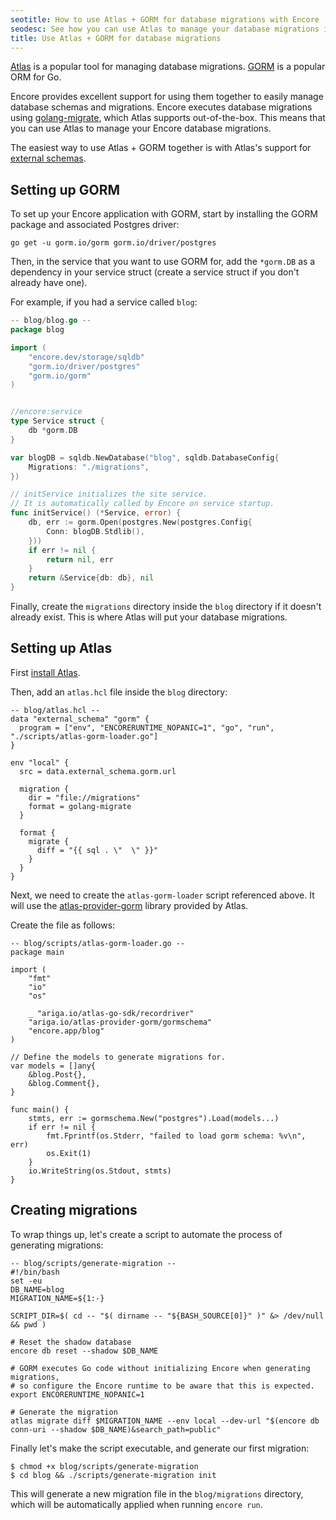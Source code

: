 ```yaml
---
seotitle: How to use Atlas + GORM for database migrations with Encore
seodesc: See how you can use Atlas to manage your database migrations in your Encore application.
title: Use Atlas + GORM for database migrations
---
```


[Atlas](https://atlasgo.io) is a popular tool for managing database migrations.
[GORM](https://gorm.io/) is a popular ORM for Go.

Encore provides excellent support for using them together to easily manage database schemas and migrations.
Encore executes database migrations using [golang-migrate](https://github.com/golang-migrate/migrate),
which Atlas supports out-of-the-box. This means that you can use Atlas to manage your Encore database migrations.

The easiest way to use Atlas + GORM together is with Atlas's support for [external schemas](https://atlasgo.io/blog/2023/06/28/external-schemas-and-gorm-support).

## Setting up GORM

To set up your Encore application with GORM, start by installing the GORM package and associated Postgres driver:

```shell
go get -u gorm.io/gorm gorm.io/driver/postgres
```

Then, in the service that you want to use GORM for, add the `*gorm.DB` as a dependency
in your service struct (create a service struct if you don't already have one).

For example, if you had a service called `blog`:

```go
-- blog/blog.go --
package blog

import (
	"encore.dev/storage/sqldb"
	"gorm.io/driver/postgres"
	"gorm.io/gorm"
)


//encore:service
type Service struct {
	db *gorm.DB
}

var blogDB = sqldb.NewDatabase("blog", sqldb.DatabaseConfig{
	Migrations: "./migrations",
})

// initService initializes the site service.
// It is automatically called by Encore on service startup.
func initService() (*Service, error) {
	db, err := gorm.Open(postgres.New(postgres.Config{
		Conn: blogDB.Stdlib(),
	}))
	if err != nil {
		return nil, err
	}
	return &Service{db: db}, nil
}
```

Finally, create the `migrations` directory inside the `blog` directory if it doesn't already exist.
This is where Atlas will put your database migrations.

## Setting up Atlas

First [install Atlas](https://atlasgo.io/getting-started).

Then, add an `atlas.hcl` file inside the `blog` directory:

```
-- blog/atlas.hcl --
data "external_schema" "gorm" {
  program = ["env", "ENCORERUNTIME_NOPANIC=1", "go", "run", "./scripts/atlas-gorm-loader.go"]
}

env "local" {
  src = data.external_schema.gorm.url

  migration {
    dir = "file://migrations"
    format = golang-migrate
  }

  format {
    migrate {
      diff = "{{ sql . \"  \" }}"
    }
  }
}
```

Next, we need to create the `atlas-gorm-loader` script referenced above.
It will use the [atlas-provider-gorm](https://github.com/ariga/atlas-provider-gorm) library provided by Atlas.

Create the file as follows:

```
-- blog/scripts/atlas-gorm-loader.go --
package main

import (
    "fmt"
    "io"
    "os"

    _ "ariga.io/atlas-go-sdk/recordriver"
    "ariga.io/atlas-provider-gorm/gormschema"
    "encore.app/blog"
)

// Define the models to generate migrations for.
var models = []any{
    &blog.Post{},
    &blog.Comment{},
}

func main() {
    stmts, err := gormschema.New("postgres").Load(models...)
    if err != nil {
        fmt.Fprintf(os.Stderr, "failed to load gorm schema: %v\n", err)
        os.Exit(1)
    }
    io.WriteString(os.Stdout, stmts)
}
```

## Creating migrations

To wrap things up, let's create a script to automate the process of generating migrations:

```
-- blog/scripts/generate-migration --
#!/bin/bash
set -eu
DB_NAME=blog
MIGRATION_NAME=${1:-}

SCRIPT_DIR=$( cd -- "$( dirname -- "${BASH_SOURCE[0]}" )" &> /dev/null && pwd )

# Reset the shadow database
encore db reset --shadow $DB_NAME

# GORM executes Go code without initializing Encore when generating migrations,
# so configure the Encore runtime to be aware that this is expected.
export ENCORERUNTIME_NOPANIC=1

# Generate the migration
atlas migrate diff $MIGRATION_NAME --env local --dev-url "$(encore db conn-uri --shadow $DB_NAME)&search_path=public"
```

Finally let's make the script executable, and generate our first migration:

```shell
$ chmod +x blog/scripts/generate-migration
$ cd blog && ./scripts/generate-migration init
```

This will generate a new migration file in the `blog/migrations` directory, which
will be automatically applied when running `encore run`.

